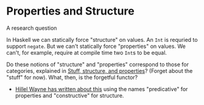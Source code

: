 # Properties and Structure

A research question

In Haskell we can statically force "structure" on values.  An `Int` is
requried to support `negate`.  But we can't statically force
"properties" on values.  We can't, for example, require at compile
time two `Int`s to be equal.

Do these notions of "structure" and "properties" correspond to those
for categories, explained in [Stuff, structure, and
properties](https://ncatlab.org/nlab/show/stuff,+structure,+property)?
(Forget about the "stuff" for now).  What, then, is the forgetful
functor?

* [Hillel Wayne has written about
  this](https://buttondown.email/hillelwayne/archive/making-illegal-states-unrepresentable/)
  using the names "predicative" for properties and "constructive" for
  structure.
